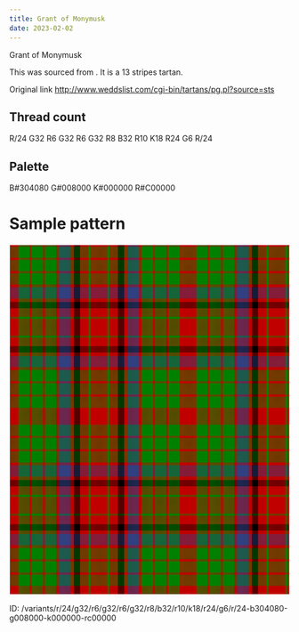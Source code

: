 ```yaml
---
title: Grant of Monymusk
date: 2023-02-02
---
```

Grant of Monymusk

This was sourced from <no value>.  It is a 13 stripes tartan.

Original link http://www.weddslist.com/cgi-bin/tartans/pg.pl?source=sts

## Thread count
R/24 G32 R6 G32 R6 G32 R8 B32 R10 K18 R24 G6 R/24

## Palette
B#304080 G#008000 K#000000 R#C00000

# Sample pattern

![Tartan detail](tartan.png "R/24 G32 R6 G32 R6 G32 R8 B32 R10 K18 R24 G6 R/24 tartan")

ID: /variants/r/24/g32/r6/g32/r6/g32/r8/b32/r10/k18/r24/g6/r/24-b304080-g008000-k000000-rc00000